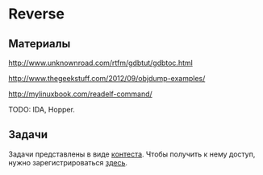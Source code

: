 Reverse
=======

## Материалы

http://www.unknownroad.com/rtfm/gdbtut/gdbtoc.html

http://www.thegeekstuff.com/2012/09/objdump-examples/

http://mylinuxbook.com/readelf-command/

TODO: IDA, Hopper.

## Задачи

Задачи представлены в виде [контеста](http://kpm8.mipt.ru:8205/cgi-bin/new-client?contest_id=400208).
Чтобы получить к нему доступ, нужно зарегистрироваться [здесь](http://kpm8.mipt.ru:8205/cgi-bin/new-register?action=207&contest_id=400102&locale_id=1).
